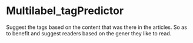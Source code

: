 # Multilabel_tagPredictor
Suggest the tags based on the content that was there in the articles. So as to benefit and suggest readers based on the gener they like to read.
